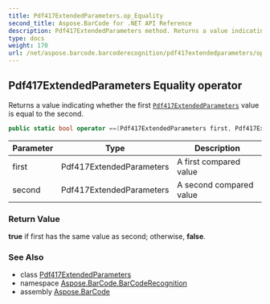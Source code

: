 ```yaml
---
title: Pdf417ExtendedParameters.op_Equality
second_title: Aspose.BarCode for .NET API Reference
description: Pdf417ExtendedParameters method. Returns a value indicating whether the first Pdf417ExtendedParameters value is equal to the second
type: docs
weight: 170
url: /net/aspose.barcode.barcoderecognition/pdf417extendedparameters/op_equality/
---
```

## Pdf417ExtendedParameters Equality operator

Returns a value indicating whether the first [`Pdf417ExtendedParameters`](../) value is equal to the second.

```csharp
public static bool operator ==(Pdf417ExtendedParameters first, Pdf417ExtendedParameters second)
```

| Parameter | Type | Description |
| --- | --- | --- |
| first | Pdf417ExtendedParameters | A first compared value |
| second | Pdf417ExtendedParameters | A second compared value |

### Return Value

**true** if first has the same value as second; otherwise, **false**.

### See Also

* class [Pdf417ExtendedParameters](../)
* namespace [Aspose.BarCode.BarCodeRecognition](../../pdf417extendedparameters/)
* assembly [Aspose.BarCode](../../../)


